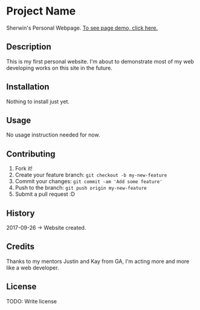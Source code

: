 # Project Name

Sherwin's Personal Webpage.
[To see page demo, click here.](https://sherwin32.github.io/)

## Description

This is my first personal website. I'm about to demonstrate most of my web developing works on this site in the future.

## Installation

Nothing to install just yet.

## Usage

No usage instruction needed for now.

## Contributing

1. Fork it!
2. Create your feature branch: `git checkout -b my-new-feature`
3. Commit your changes: `git commit -am 'Add some feature'`
4. Push to the branch: `git push origin my-new-feature`
5. Submit a pull request :D

## History

2017-09-26 -> Website created.

## Credits

Thanks to my mentors Justin and Kay from GA, I'm acting more and more like a web developer.

## License

TODO: Write license